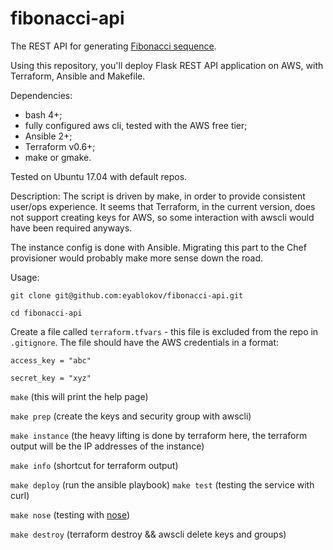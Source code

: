fibonacci-api
=============

The REST API for generating [Fibonacci sequence](https://en.wikipedia.org/wiki/Fibonacci_sequence).


Using this repository, you'll deploy Flask REST API application on AWS, with Terraform, Ansible and Makefile.

Dependencies:
- bash 4+;
- fully configured aws cli, tested with the AWS free tier;
- Ansible 2+;
- Terraform v0.6+;
- make or gmake.

Tested on Ubuntu 17.04 with default repos.

Description:
The script is driven by make, in order to provide consistent user/ops experience. It seems that Terraform, in the current version, does not support creating keys for AWS, so some interaction with awscli would have been required anyways.

The instance config is done with Ansible. Migrating this part to the Chef provisioner would probably make more sense down the road.

Usage:

`git clone git@github.com:eyablokov/fibonacci-api.git`

`cd fibonacci-api`

Create a file called `terraform.tfvars` - this file is excluded from the repo in `.gitignore`. 
The file should have the AWS credentials in a format:

`access_key = "abc"`

`secret_key = "xyz"`



`make`          (this will print the help page)

`make prep`     (create the keys and security group with awscli)

`make instance` (the heavy lifting is done by terraform here, the terraform output will be the IP addresses of the instance)

`make info`     (shortcut for terraform output)

`make deploy`   (run the ansible playbook)
`make test`     (testing the service with curl)

`make nose`     (testing with [nose](http://nose.readthedocs.io))

`make destroy`  (terraform destroy && awscli delete keys and groups)

